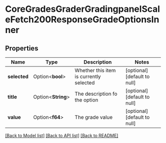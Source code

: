# CoreGradesGraderGradingpanelScaleFetch200ResponseGradeOptionsInner

## Properties

Name | Type | Description | Notes
------------ | ------------- | ------------- | -------------
**selected** | Option<**bool**> | Whether this item is currently selected | [optional][default to null]
**title** | Option<**String**> | The description fo the option | [optional][default to null]
**value** | Option<**f64**> | The grade value | [optional][default to null]

[[Back to Model list]](../README.md#documentation-for-models) [[Back to API list]](../README.md#documentation-for-api-endpoints) [[Back to README]](../README.md)


